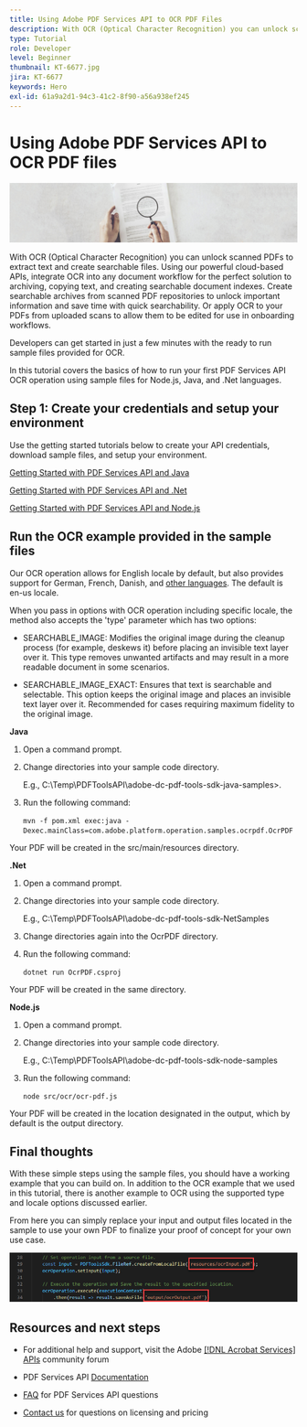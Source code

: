```yaml
---
title: Using Adobe PDF Services API to OCR PDF Files
description: With OCR (Optical Character Recognition) you can unlock scanned PDFs to extract text and create searchable files
type: Tutorial
role: Developer
level: Beginner
thumbnail: KT-6677.jpg
jira: KT-6677
keywords: Hero
exl-id: 61a9a2d1-94c3-41c2-8f90-a56a938ef245
---
```

# Using Adobe PDF Services API to OCR PDF files

![Create PDF Hero Image](assets/OCR_hero.jpg)

With OCR (Optical Character Recognition) you can unlock scanned PDFs to extract text and create searchable files. Using our powerful cloud-based APIs, integrate OCR into any document workflow for the perfect solution to archiving, copying text, and creating searchable document indexes. Create searchable archives from scanned PDF repositories to unlock important information and save time with quick searchability. Or apply OCR to your PDFs from uploaded scans to allow them to be edited for use in onboarding workflows.

Developers can get started in just a few minutes with the ready to run sample files provided for OCR. 

In this tutorial covers the basics of how to run your first PDF Services API OCR operation using sample files for Node.js, Java, and .Net languages.  

## Step 1: Create your credentials and setup your environment

Use the getting started tutorials below to create your API credentials, download sample files, and setup your environment.

[Getting Started with PDF Services API and Java](gettingstartedjava.md)

[Getting Started with PDF Services API and .Net](gettingstartednet.md)

[Getting Started with PDF Services API and Node.js](createpdffromhtml.md)

## Run the OCR example provided in the sample files

Our OCR operation allows for English locale by default, but also provides support for German, French, Danish, and [other languages](https://opensource.adobe.com/pdftools-sdk-docs/release/latest/howtos.html#ocr-with-explicit-language). The default is en-us locale.

When you pass in options with OCR operation including specific locale, the method also accepts the 'type' parameter which has two options:

* SEARCHABLE_IMAGE: Modifies the original image during the cleanup process (for example, deskews it) before placing an invisible text layer over it. This type removes unwanted artifacts and may result in a more readable document in some scenarios.

* SEARCHABLE_IMAGE_EXACT: Ensures that text is searchable and selectable. This option keeps the original image and places an invisible text layer over it. Recommended for cases requiring maximum fidelity to the original image.

**Java**

1. Open a command prompt.

1. Change directories into your sample code directory.

    E.g., C:\Temp\PDFToolsAPI\adobe-dc-pdf-tools-sdk-java-samples>.

1. Run the following command:

    `mvn -f pom.xml exec:java -Dexec.mainClass=com.adobe.platform.operation.samples.ocrpdf.OcrPDF`

Your PDF will be created in the src/main/resources directory.

**.Net**

1. Open a command prompt.

1. Change directories into your sample code directory.

    E.g., C:\Temp\PDFToolsAPI\adobe-dc-pdf-tools-sdk-NetSamples

1. Change directories again into the OcrPDF directory.

1. Run the following command:

    `dotnet run OcrPDF.csproj`

Your PDF will be created in the same directory.

**Node.js**

1. Open a command prompt.

1. Change directories into your sample code directory. 

    E.g., C:\Temp\PDFToolsAPI\adobe-dc-pdf-tools-sdk-node-samples

1. Run the following command:

    `node src/ocr/ocr-pdf.js`

Your PDF will be created in the location designated in the output, which by default is the output directory.

## Final thoughts

With these simple steps using the sample files, you should have a working example that you can build on. In addition to the OCR example that we used in this tutorial, there is another example to OCR using the supported type and locale options discussed earlier. 

From here you can simply replace your input and output files located in the sample to use your own PDF to finalize your proof of concept for your own use case.

![Proof of Concept](assets/OCR_poc.png)

## Resources and next steps

* For additional help and support, visit the Adobe [[!DNL Acrobat Services] APIs](https://community.adobe.com/t5/document-cloud-sdk/bd-p/Document-Cloud-SDK?page=1&sort=latest_replies&filter=all) community forum

* PDF Services API [Documentation](https://www.adobe.com/go/pdftoolsapi_doc)

* [FAQ](https://community.adobe.com/t5/document-cloud-sdk/faq-for-document-services-pdf-tools-api/m-p/10726197) for PDF Services API questions

* [Contact us](https://www.adobe.com/go/pdftoolsapi_requestform) for questions on licensing and pricing
